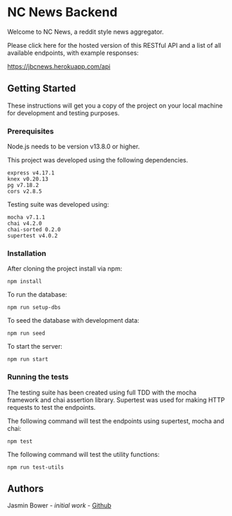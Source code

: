# NC News Backend

Welcome to NC News, a reddit style news aggregator.

Please click here for the hosted version of this RESTful API and a list of all available endpoints, with example responses:

https://jbcnews.herokuapp.com/api

## Getting Started

These instructions will get you a copy of the project on your local machine for development and testing purposes.

### Prerequisites

Node.js needs to be version v13.8.0 or higher.

This project was developed using the following dependencies.

```
express v4.17.1
knex v0.20.13
pg v7.18.2
cors v2.8.5
```

Testing suite was developed using:

```
mocha v7.1.1
chai v4.2.0
chai-sorted 0.2.0
supertest v4.0.2
```

### Installation

After cloning the project install via npm:

```
npm install
```

To run the database:

```
npm run setup-dbs
```

To seed the database with development data:

```
npm run seed
```

To start the server:

```
npm run start
```

### Running the tests

The testing suite has been created using full TDD with the mocha framework and chai assertion library. Supertest was used for making HTTP requests to test the endpoints.

The following command will test the endpoints using supertest, mocha and chai:

```
npm test
```

The following command will test the utility functions:

```
npm run test-utils
```

## Authors

Jasmin Bower - _initial work_ - [Github](https://github.com/JasminBower)
